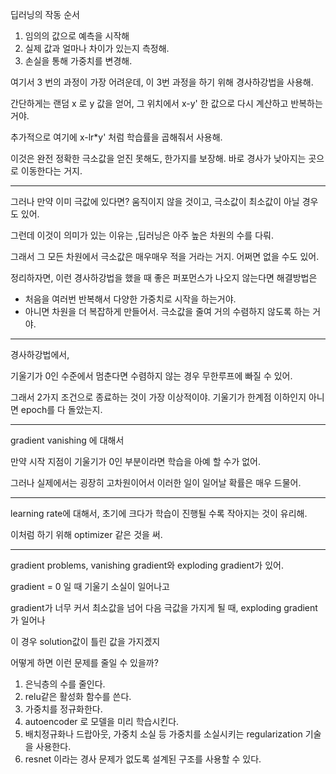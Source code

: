 딥러닝의 작동 순서

1. 임의의 값으로 예측을 시작해
2. 실제 값과 얼마나 차이가 있는지 측정해.
3. 손실을 통해 가중치를 변경해.

여기서 3 번의 과정이 가장 어려운데, 이 3번 과정을 하기 위해 경사하강법을 사용해.

간단하게는 랜덤 x 로 y 값을 얻어, 그 위치에서 x-y' 한 값으로 다시 계산하고 반복하는 거야.

추가적으로 여기에 x-lr*y' 처럼 학습률을 곱해줘서 사용해.

이것은 완전 정확한 극소값을 얻진 못해도, 한가지를 보장해. 바로 경사가 낮아지는 곳으로 이동한다는 거지.

---

그러나 만약 이미 극값에 있다면? 움직이지 않을 것이고, 극소값이 최소값이 아닐 경우도 있어.

그런데 이것이 의미가 있는 이유는 ,딥러닝은 아주 높은 차원의 수를 다뤄.

그래서 그 모든 차원에서 극소값은 매우매우 적을 거라는 거지. 어쩌면 없을 수도 있어.

정리하자면, 이런 경사하강법을 했을 때 좋은 퍼포먼스가 나오지 않는다면 해결방법은

- 처음을 여러번 반복해서 다양한 가중치로 시작을 하는거야.
- 아니면 차원을 더 복잡하게 만들어서. 극소값을 줄여 거의 수렴하지 않도록 하는 거야.

---

경사하강법에서,

기울기가 0인 수준에서 멈춘다면 수렴하지 않는 경우 무한루프에 빠질 수 있어.

그래서 2가지 조건으로 종료하는 것이 가장 이상적이야. 기울기가 한계점 이하인지 아니면 epoch를 다 돌았는지.

---

gradient vanishing 에 대해서

만약 시작 지점이 기울기가 0인 부분이라면 학습을 아예 할 수가 없어.

그러나 실제에서는 굉장히 고차원이어서 이러한 일이 일어날 확률은 매우 드물어.

---

learning rate에 대해서, 초기에 크다가 학습이 진행될 수록 작아지는 것이 유리해.

이처럼 하기 위해 optimizer 같은 것을 써.

---

gradient problems, vanishing gradient와 exploding gradient가 있어.

gradient = 0 일 때 기울기 소실이 일어나고

gradient가 너무 커서 최소값을 넘어 다음 극값을 가지게 될 때, exploding gradient가 일어나

이 경우 solution값이 틀린 값을 가지겠지

어떻게 하면 이런 문제를 줄일 수 있을까?

1. 은닉층의 수를 줄인다.
2. relu같은 활성화 함수를 쓴다.
3. 가중치를 정규화한다.
4. autoencoder 로 모델을 미리 학습시킨다.
5. 배치정규화나 드랍아웃, 가중치 소실 등 가중치를 소실시키는 regularization 기술을 사용한다.
6. resnet 이라는 경사 문제가 없도록 설계된 구조를 사용할 수 있다.

 